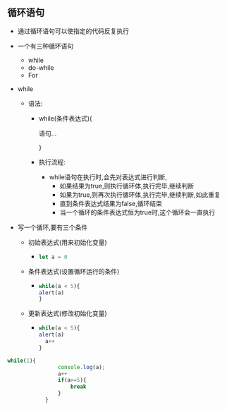 ## 循环语句

- 通过循环语句可以使指定的代码反复执行

- 一个有三种循环语句

  - while
  - do-while
  - For

- while

  - 语法:

    - while(条件表达式){

      语句...

      }

    - 执行流程:

      - while语句在执行时,会先对表达式进行判断,
        - 如果结果为true,则执行循环体,执行完毕,继续判断
        - 如果为true,则再次执行循环体,执行完毕,继续判断,如此重复
        - 直到条件表达式结果为false,循环结束
        - 当一个循环的条件表达式恒为true时,这个循环会一直执行

- 写一个循环,要有三个条件

  - 初始表达式(用来初始化变量)

    - ```js
      let a = 0
      ```

  - 条件表达式(设置循环运行的条件)

    - ```js
      while(a < 5){
      alert(a)
      }
      ```

  - 更新表达式(修改初始化变量)

    - ```js
      while(a < 5){
      alert(a)
        a++
      }
      ```


```js
while(1){
				console.log(a);
				a++
				if(a>=5){
					break
				}
			}
```

